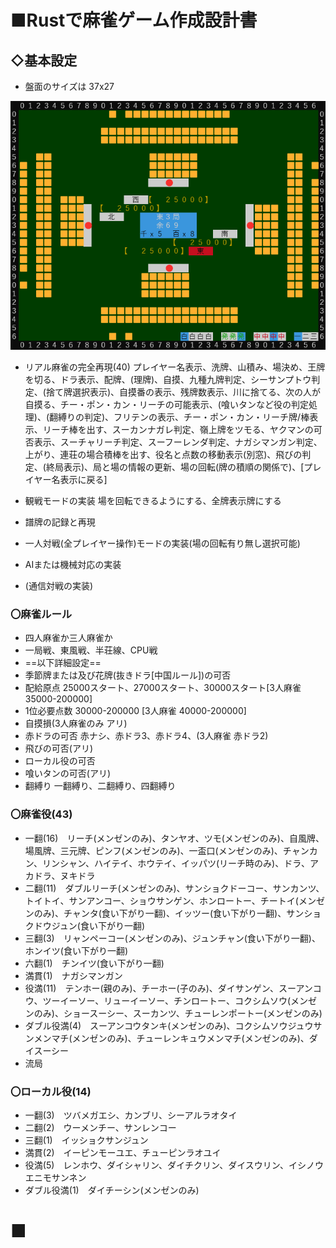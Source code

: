 # ■Rustで麻雀ゲーム作成設計書
## ◇基本設定
- 盤面のサイズは 37x27

![](MahjangImageMap.png)

- リアル麻雀の完全再現(40) プレイヤー名表示、洗牌、山積み、場決め、王牌を切る、ドラ表示、配牌、(理牌)、自摸、九種九牌判定、シーサンプトウ判定、(捨て牌選択表示)、自摸番の表示、残牌数表示、川に捨てる、次の人が自摸る、チー・ポン・カン・リーチの可能表示、(喰いタンなど役の判定処理)、(翻縛りの判定)、フリテンの表示、チー・ポン・カン・リーチ牌/棒表示、リーチ棒を出す、スーカンナガレ判定、嶺上牌をツモる、ヤクマンの可否表示、スーチャリーチ判定、スーフーレンダ判定、ナガシマンガン判定、上がり、連荘の場合積棒を出す、役名と点数の移動表示(別窓)、飛びの判定、(終局表示)、局と場の情報の更新、場の回転(牌の積順の関係で)、\[プレイヤー名表示に戻る\]

- 観戦モードの実装 場を回転できるようにする、全牌表示牌にする
- 譜牌の記録と再現
- 一人対戦(全プレイヤー操作)モードの実装(場の回転有り無し選択可能)
- AIまたは機械対応の実装
- (通信対戦の実装)

### 〇麻雀ルール
- 四人麻雀か三人麻雀か
- 一局戦、東風戦、半荘線、CPU戦
- ==以下詳細設定==
- 季節牌または及び花牌(抜きドラ\[中国ルール\])の可否
- 配給原点 25000スタート、27000スタート、30000スタート\[3人麻雀 35000-200000\]
- 1位必要点数 30000-200000 \[3人麻雀 40000-200000\]
- 自摸損(3人麻雀のみ アリ)
- 赤ドラの可否 赤ナシ、赤ドラ3、赤ドラ4、(3人麻雀 赤ドラ2)
- 飛びの可否(アリ)
- ローカル役の可否
- 喰いタンの可否(アリ)
- 翻縛り 一翻縛り、二翻縛り、四翻縛り

### 〇麻雀役(43)
- 一翻(16)　リーチ(メンゼンのみ)、タンヤオ、ツモ(メンゼンのみ)、自風牌、場風牌、三元牌、ピンフ(メンゼンのみ)、一盃口(メンゼンのみ)、チャンカン、リンシャン、ハイテイ、ホウテイ、イッパツ(リーチ時のみ)、ドラ、アカドラ、ヌキドラ
- 二翻(11)　ダブルリーチ(メンゼンのみ)、サンショクドーコー、サンカンツ、トイトイ、サンアンコー、ショウサンゲン、ホンロートー、チートイ(メンゼンのみ)、チャンタ(食い下がり一翻)、イッツー(食い下がり一翻)、サンショクドウジュン(食い下がり一翻)
- 三翻(3)　リャンペーコー(メンゼンのみ)、ジュンチャン(食い下がり一翻)、ホンイツ(食い下がり一翻)
- 六翻(1)　チンイツ(食い下がり一翻)
- 満貫(1)　ナガシマンガン
- 役満(11)　テンホー(親のみ)、チーホー(子のみ)、ダイサンゲン、スーアンコウ、ツーイーソー、リューイーソー、チンロートー、コクシムソウ(メンゼンのみ)、ショースーシー、スーカンツ、チューレンポートー(メンゼンのみ)
- ダブル役満(4)　スーアンコウタンキ(メンゼンのみ)、コクシムソウジュウサンメンマチ(メンゼンのみ)、チューレンキュウメンマチ(メンゼンのみ)、ダイスーシー
- 流局　
### 〇ローカル役(14)
- 一翻(3)　ツバメガエシ、カンブリ、シーアルラオタイ
- 二翻(2)　ウーメンチー、サンレンコー
- 三翻(1)　イッショクサンジュン
- 満貫(2)　イーピンモーユエ、チューピンラオユイ
- 役満(5)　レンホウ、ダイシャリン、ダイチクリン、ダイスウリン、イシノウエニモサンネン
- ダブル役満(1)　ダイチーシン(メンゼンのみ)

# ■